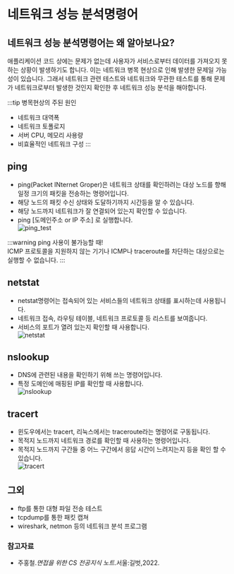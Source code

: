 # 네트워크 성능 분석명령어

## 네트워크 성능 분석명령어는 왜 알아보나요?
애플리케이션 코드 상에는 문제가 없는데 사용자가 서비스로부터 데이터를 가져오지 못하는 상황이 발생하기도 합니다.
이는 네트워크 병목 현상으로 인해 발생한 문제일 가능성이 있습니다.
그래서 네트워크 관련 테스트와 네트워크와 무관한 테스트를 통해 문제가 네트워크로부터 발생한 것인지 확인한 후 네트워크 성능 분석을 해야합니다.  

:::tip 병목현상의 주된 원인
- 네트워크 대역폭
- 네트워크 토폴로지
- 서버 CPU, 메모리 사용량
- 비효율적인 네트워크 구성
:::

## ping
- ping(Packet INternet Groper)은 네트워크 상태를 확인하려는 대상 노드를 향해 일정 크기의 패킷을 전송하는 명령어입니다.
- 해당 노드의 패킷 수신 상태와 도달하기까지 시간등을 알 수 있습니다.
- 해당 노드까지 네트워크가 잘 연결되어 있는지 확인할 수 있습니다.
- ping [도메인주소 or IP 주소] 로 실행합니다.  
![ping_test](https://user-images.githubusercontent.com/79966015/174927354-7d370fab-faf5-4ec3-bf24-8811d8de3f37.PNG)

:::warning ping 사용이 불가능할 때!  
ICMP 프로토콜을 지원하지 않는 기기나 ICMP나 traceroute를 차단하는 대상으로는 실행할 수 없습니다.
:::

## netstat
- netstat명령어는 접속되어 있는 서비스들의 네트워크 상태를 표시하는데 사용됩니다.
- 네트워크 접속, 라우팅 테이블, 네트워크 프로토콜 등 리스트를 보여줍니다.
- 서비스의 포트가 열려 있는지 확인할 때 사용합니다.  
![netstat](https://user-images.githubusercontent.com/79966015/174927365-3dccbf6a-6dfe-433d-9b22-97d9ac516959.PNG)

## nslookup
- DNS에 관련된 내용을 확인하기 위해 쓰는 명령어입니다.
- 특정 도메인에 매핑된 IP를 확인할 때 사용합니다.  
![nslookup](https://user-images.githubusercontent.com/79966015/174927371-9cfae5cf-596e-4d84-93b6-f17b93b72870.PNG)

## tracert
- 윈도우에서는 tracert, 리눅스에서는 traceroute라는 명령어로 구동됩니다.
- 목적지 노드까지 네트워크 경로를 확인할 때 사용하는 명령어입니다.
- 목적지 노드까지 구간들 중 어느 구간에서 응답 시간이 느려지는지 등을 확인 할 수 있습니다.  
![tracert](https://user-images.githubusercontent.com/79966015/174927374-bc773090-e0c8-4711-81b3-7210d20bbc8e.PNG)

## 그외
- ftp를 통한 대형 파일 전송 테스트
- tcpdump를 통한 패킷 캡쳐
- wireshark, netmon 등의 네트워크 분석 프로그램

### 참고자료
- 주홍철.*면접을 위한 CS 전공지식 노트*.서울:길벗,2022.